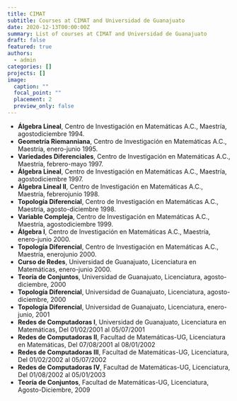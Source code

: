 ```yaml
---
title: CIMAT
subtitle: Courses at CIMAT and Universidad de Guanajuato
date: 2020-12-13T00:00:00Z
summary: List of courses at CIMAT and Universidad de Guanajuato
draft: false
featured: true
authors:
  - admin
categories: []
projects: []
image:
  caption: ""
  focal_point: ""
  placement: 2
  preview_only: false
---
```


- __Álgebra Lineal__, Centro de Investigación en Matemáticas A.C., Maestría, agostodiciembre 1994.
- __Geometría Riemanniana__, Centro de Investigación en Matemáticas A.C., Maestría, enero-junio 1995.
- __Variedades Diferenciales__, Centro de Investigación en Matemáticas A.C., Maestría, febrero-mayo 1997.
- __Álgebra Lineal__, Centro de Investigación en Matemáticas A.C., Maestría, agostodiciembre 1997.
- __Álgebra Lineal II__, Centro de Investigación en Matemáticas A.C., Maestría, febrerojunio 1998.
- __Topología Diferencial__, Centro de Investigación en Matemáticas A.C., Maestría, agosto-diciembre 1998.
- __Variable Compleja__, Centro de Investigación en Matemáticas A.C., Maestría, agostodiciembre 1999.
- __Álgebra I__, Centro de Investigación en Matemáticas A.C., Maestría, enero-junio 2000.
- __Topología Diferencial__, Centro de Investigación en Matemáticas A.C., Maestría, enerojunio 2000.
- __Curso de Redes__, Universidad de Guanajuato, Licenciatura en Matemáticas, enero-junio 2000.
- __Teoría de Conjuntos__, Universidad de Guanajuato, Licenciatura, agosto-diciembre, 2000
- __Topología Diferencial__, Universidad de Guanajuato, Licenciatura, agosto-diciembre, 2000
- __Topología Diferencial__, Universidad de Guanajuato, Licenciatura, enero-junio, 2001
- __Redes de Computadoras I__, Universidad de Guanajuato, Licenciatura en Matemáticas, Del 01/02/2001 al 05/07/2001
- __Redes de Computadoras II__, Facultad de Matemáticas-UG, Licenciatura en Matemáticas, Del 07/08/2001 al 08/01/2002
- __Redes de Computadoras III__, Facultad de Matemáticas-UG, Licenciatura, Del 01/02/2002 al 05/07/2002
- __Redes de Computadoras IV__, Facultad de Matemáticas-UG, Licenciatura, Del 01/08/2002 al 05/01/2003
- __Teoría de Conjuntos__, Facultad de Matemáticas-UG, Licenciatura, Agosto-Diciembre, 2009
